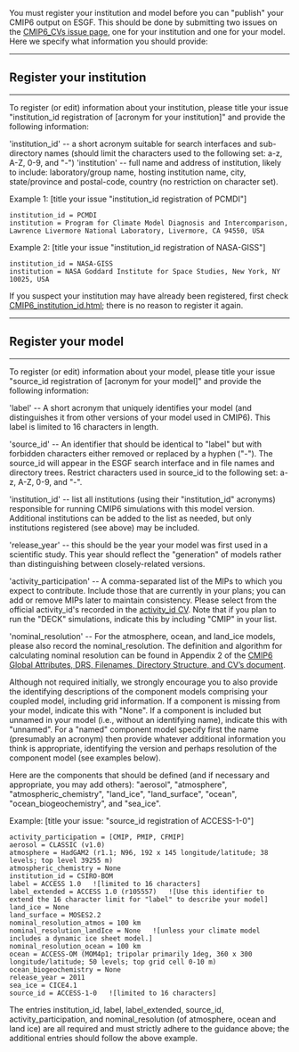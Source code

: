 You must register your institution and model before you can "publish" your CMIP6 output on ESGF.  This should be done by submitting two issues on the [CMIP6_CVs issue page](https://github.com/WCRP-CMIP/CMIP6_CVs/issues/new?title=CV), one for your institution and one for your model.  Here we specify what information you should provide:

*********************************************
## Register your institution
*********************************************
To register (or edit) information about your institution, please title your issue "institution_id registration of [acronym for your institution]" and  provide the following information:

'institution_id'  -- a short acronym suitable for search interfaces and sub-directory names (should limit the characters used to the following set: a-z, A-Z, 0-9, and "-")
'institution' -- full name and address of institution, likely to include: laboratory/group name, hosting institution name, city, state/province and postal-code, country  (no restriction on character set).

Example 1:
[title your issue "institution_id registration of PCMDI"]

    institution_id = PCMDI
    institution = Program for Climate Model Diagnosis and Intercomparison, Lawrence Livermore National Laboratory, Livermore, CA 94550, USA
    
Example 2:
[title your issue "institution_id registration of NASA-GISS"]

    institution_id = NASA-GISS
    institution = NASA Goddard Institute for Space Studies, New York, NY 10025, USA 
    
If you suspect your institution may have already been registered, first check [CMIP6_institution_id.html](http://rawgit.com/WCRP-CMIP/CMIP6_CVs/master/src/CMIP6_institution_id.html); there is no reason to register it again.

*********************************************
## Register your model
*********************************************
To register (or edit) information about your model, please title your issue "source_id registration of [acronym for your model]" and  provide the following information:

'label' -- A short acronym that uniquely identifies your model (and distinguishes it from other versions of your model used in CMIP6). This label is limited to 16 characters in length.

'source_id' -- An identifier that should be identical to "label" but with forbidden characters either removed or replaced by a hyphen ("-"). The source_id will appear in the ESGF search interface and in file names and directory trees. Restrict characters used in source_id to the following set:  a-z, A-Z, 0-9, and "-".

'institution_id' -- list all institutions (using their "institution_id" acronyms) responsible for running CMIP6 simulations with this model version. Additional institutions can be added to the list as needed, but only institutions registered (see above) may be included.

'release_year' -- this should be the year your model was first used in a scientific study. This year should reflect the "generation" of models rather than distinguishing between closely-related versions.

'activity_participation' -- A comma-separated list of the MIPs to which you expect to contribute. Include those that are currently in your plans; you can add or remove MIPs later to maintain consistency. Please select from the official activity_id's recorded in the [activity_id CV](https://github.com/WCRP-CMIP/CMIP6_CVs/blob/master/CMIP6_activity_id.json). Note that if you plan to run the "DECK" simulations, indicate this by including "CMIP" in your list.

'nominal_resolution' -- For the atmosphere, ocean, and land_ice models, please also record the nominal_resolution.  The definition and algorithm for calculating nominal resolution can be found in Appendix 2 of the [CMIP6 Global Attributes, DRS, Filenames, Directory Structure, and CV’s document](https://docs.google.com/document/d/1h0r8RZr_f3-8egBMMh7aqLwy3snpD6_MrDz1q8n5XUk/edit).

Although not required initially, we strongly encourage you to also provide the identifying descriptions of the component models comprising your coupled model, including grid information.  If a component is missing from your model, indicate this with "None".  If a component is included but unnamed in your model (i.e., without an identifying name), indicate this with "unnamed".  For a "named" component model specify first the name (presumably an acronym) then provide whatever additional information you think is appropriate, identifying the version and perhaps resolution of the component model (see examples below).  

Here are the components that should be defined (and if necessary and appropriate, you may add others):
"aerosol", "atmosphere", "atmospheric_chemistry", "land_ice", "land_surface", "ocean", "ocean_biogeochemistry", and "sea_ice".

Example:
[title your issue: "source_id registration of ACCESS-1-0"]

    activity_participation = [CMIP, PMIP, CFMIP]
    aerosol = CLASSIC (v1.0)
    atmosphere = HadGAM2 (r1.1; N96, 192 x 145 longitude/latitude; 38 levels; top level 39255 m)    
    atmospheric_chemistry = None
    institution_id = CSIRO-BOM
    label = ACCESS 1.0   ![limited to 16 characters]
    label_extended = ACCESS 1.0 (r105557)   ![Use this identifier to extend the 16 character limit for "label" to describe your model]
    land_ice = None
    land_surface = MOSES2.2
    nominal_resolution_atmos = 100 km
    nominal_resolution_landIce = None   ![unless your climate model includes a dynamic ice sheet model.]
    nominal_resolution_ocean = 100 km
    ocean = ACCESS-OM (MOM4p1; tripolar primarily 1deg, 360 x 300 longitude/latitude; 50 levels; top grid cell 0-10 m)    
    ocean_biogeochemistry = None
    release_year = 2011
    sea_ice = CICE4.1
    source_id = ACCESS-1-0   ![limited to 16 characters]
    
The entries institution_id, label, label_extended, source_id, activity_participation, and nominal_resolution (of atmosphere, ocean and land ice) are all required and must strictly adhere to the guidance above; the additional entries should follow the above example.
